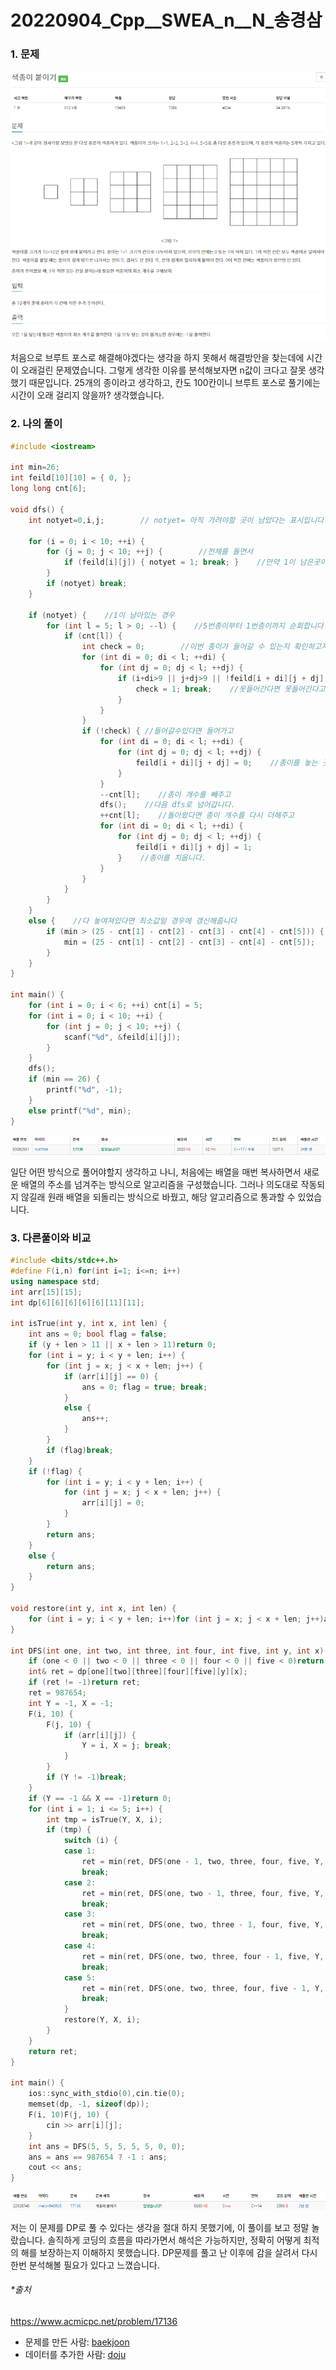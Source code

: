 # 20220904_Cpp__SWEA_n__N_송경삼

### 1. 문제

![](1004_Cpp_백준_17136_색종이%20붙이기(A형%20기출)_assets/2022-10-04-21-37-53-image.png)

처음으로 브루트 포스로 해결해야겠다는 생각을 하지 못해서 해결방안을 찾는데에 시간이 오래걸린 문제였습니다. 그렇게 생각한 이유를 분석해보자면 n값이 크다고 잘못 생각했기 때문입니다. 25개의 종이라고 생각하고, 칸도 100칸이니 브루트 포스로 풀기에는 시간이 오래 걸리지 않을까? 생각했습니다.  



### 2. 나의 풀이

```cpp
#include <iostream>

int min=26;
int feild[10][10] = { 0, };
long long cnt[6];

void dfs() {
    int notyet=0,i,j;        // notyet= 아직 가려야할 곳이 남았다는 표시입니다

    for (i = 0; i < 10; ++i) {
        for (j = 0; j < 10; ++j) {        //전체를 돌면서
            if (feild[i][j]) { notyet = 1; break; }    //만약 1이 남은곳이있다면 멈춥니다.
        }
        if (notyet) break;
    }

    if (notyet) {    //1이 남아있는 경우
        for (int l = 5; l > 0; --l) {    //5번종이부터 1번종이까지 순회합니다
            if (cnt[l]) {
                int check = 0;        //이번 종이가 들어갈 수 있는지 확인하고자합니다.
                for (int di = 0; di < l; ++di) {
                    for (int dj = 0; dj < l; ++dj) {
                        if (i+di>9 || j+dj>9 || !feild[i + di][j + dj]) {
                            check = 1; break;    //못들어간다면 못들어간다고 표시하고 다음 종이로넘어갑니다
                        }
                    }
                }
                if (!check) { //들어갈수있다면 들어가고
                    for (int di = 0; di < l; ++di) {
                        for (int dj = 0; dj < l; ++dj) {
                            feild[i + di][j + dj] = 0;    //종이를 놓는 곳을 0으로 만듭니다.
                        }
                    }
                    --cnt[l];    //종이 개수를 빼주고
                    dfs();    //다음 dfs로 넘어갑니다.
                    ++cnt[l];    //돌아왔다면 종이 개수를 다시 더해주고
                    for (int di = 0; di < l; ++di) {
                        for (int dj = 0; dj < l; ++dj) {
                            feild[i + di][j + dj] = 1;
                        }    //종이를 치웁니다.
                    }
                }
            }
        }
    }
    else {    //다 놓여져있다면 최소값일 경우에 갱신해줍니다
        if (min > (25 - cnt[1] - cnt[2] - cnt[3] - cnt[4] - cnt[5])) {
            min = (25 - cnt[1] - cnt[2] - cnt[3] - cnt[4] - cnt[5]);
        }
    }
}

int main() {
    for (int i = 0; i < 6; ++i) cnt[i] = 5;
    for (int i = 0; i < 10; ++i) {
        for (int j = 0; j < 10; ++j) {
            scanf("%d", &feild[i][j]);
        }
    }
    dfs();
    if (min == 26) {
        printf("%d", -1);
    }
    else printf("%d", min);
}
```

![](1004_Cpp_백준_17136_색종이%20붙이기(A형%20기출)_assets/2022-10-04-21-38-30-image.png)

일단 어떤 방식으로 풀어야할지 생각하고 나니, 처음에는 배열을 매번 복사하면서 새로운 배열의 주소를 넘겨주는 방식으로 알고리즘을 구성했습니다. 그러나 의도대로 작동되지 않길래 원래 배열을 되돌리는 방식으로 바꿨고,  해당 알고리즘으로 통과할 수 있었습니다.



### 3. 다른풀이와 비교

```cpp
#include <bits/stdc++.h>
#define F(i,n) for(int i=1; i<=n; i++)
using namespace std;
int arr[15][15];
int dp[6][6][6][6][6][11][11];

int isTrue(int y, int x, int len) {
    int ans = 0; bool flag = false;
    if (y + len > 11 || x + len > 11)return 0;
    for (int i = y; i < y + len; i++) {
        for (int j = x; j < x + len; j++) {
            if (arr[i][j] == 0) {
                ans = 0; flag = true; break;
            }
            else {
                ans++;
            }
        }
        if (flag)break;
    }
    if (!flag) {
        for (int i = y; i < y + len; i++) {
            for (int j = x; j < x + len; j++) {
                arr[i][j] = 0;
            }
        }
        return ans;
    }
    else {
        return ans;
    }
}

void restore(int y, int x, int len) {
    for (int i = y; i < y + len; i++)for (int j = x; j < x + len; j++)arr[i][j] = 1;
}

int DFS(int one, int two, int three, int four, int five, int y, int x) {
    if (one < 0 || two < 0 || three < 0 || four < 0 || five < 0)return 987654;
    int& ret = dp[one][two][three][four][five][y][x];
    if (ret != -1)return ret;
    ret = 987654;
    int Y = -1, X = -1;
    F(i, 10) {
        F(j, 10) {
            if (arr[i][j]) {
                Y = i, X = j; break;
            }
        }
        if (Y != -1)break;
    }
    if (Y == -1 && X == -1)return 0;
    for (int i = 1; i <= 5; i++) {
        int tmp = isTrue(Y, X, i);
        if (tmp) {
            switch (i) {
            case 1:
                ret = min(ret, DFS(one - 1, two, three, four, five, Y, X) + 1);
                break;
            case 2:
                ret = min(ret, DFS(one, two - 1, three, four, five, Y, X) + 1);
                break;
            case 3:
                ret = min(ret, DFS(one, two, three - 1, four, five, Y, X) + 1);
                break;
            case 4:
                ret = min(ret, DFS(one, two, three, four - 1, five, Y, X) + 1);
                break;
            case 5:
                ret = min(ret, DFS(one, two, three, four, five - 1, Y, X) + 1);
                break;
            }
            restore(Y, X, i);
        }
    }
    return ret;
}

int main() {
    ios::sync_with_stdio(0),cin.tie(0);
    memset(dp, -1, sizeof(dp));
    F(i, 10)F(j, 10) {
        cin >> arr[i][j];
    }
    int ans = DFS(5, 5, 5, 5, 5, 0, 0);
    ans = ans == 987654 ? -1 : ans;
    cout << ans;
}
```

![](1004_Cpp_백준_17136_색종이%20붙이기(A형%20기출)_assets/2022-10-04-22-18-32-image.png)

저는 이 문제를 DP로 풀 수 있다는 생각을 절대 하지 못했기에, 이 풀이를 보고 정말 놀랐습니다. 솔직하게 코딩의 흐름을 따라가면서 해석은 가능하지만, 정확히 어떻게 최적의 해를 보장하는지 이해하지 못했습니다. DP문제를 풀고 난 이후에 감을 살려서 다시 한번 분석해볼 필요가 있다고 느꼈습니다.



###### *출처

https://www.acmicpc.net/problem/17136

- 문제를 만든 사람: [baekjoon](https://www.acmicpc.net/user/baekjoon)
- 데이터를 추가한 사람: [doju](https://www.acmicpc.net/user/doju)
